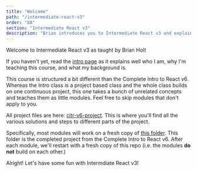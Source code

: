```yaml
---
title: "Welcome"
path: "/intermediate-react-v3"
order: "8A"
section: "Intermediate React v3"
description: "Brian introduces you to Intermediate React v3 and explains how the course is structured."
---
```


Welcome to Intermediate React v3 as taught by Brian Holt

If you haven't yet, read the [intro page][intro] as it explains well who I am, why I'm teaching this course, and what my background is.

This course is structured a bit different than the Complete Intro to React v6. Whereas the Intro class is a project based class and the whole class builds on one continuous project, this one takes a bunch of unrelated concepts and teaches them as little modules. Feel free to skip modules that don't apply to you.

All project files are here: [citr-v6-project][citr]. This is where you'll find all the various solutions and steps to different parts of the project.

Specifically, most modules will work on a fresh copy of [this folder][project]. This folder is the completed project from the Complete Intro to React v6. After each module, we'll restart with a fresh copy of this repo (i.e. the modules **do not** build on each other.)

Alright! Let's have some fun with Intermdiate React v3!

[intro]: https://btholt.github.io/complete-intro-to-react-v6/intro
[citr]: https://github.com/btholt/citr-v6-project/
[project]: https://github.com/btholt/citr-v6-project/tree/master/12-portals-and-refs
